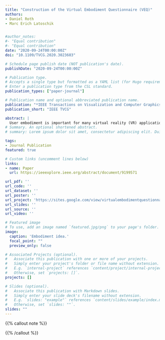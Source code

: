 ```yaml
---
title: "Construction of the Virtual Embodiment Questionnaire (VEQ)"
authors:
- Daniel Roth
- Marc Erich Latoschik


#author_notes:
#- "Equal contribution"
#- "Equal contribution"
date: "2020-09-24T00:00:00Z"
doi: "10.1109/TVCG.2020.3023603"

# Schedule page publish date (NOT publication's date).
publishDate: "2020-09-24T00:00:00Z"

# Publication type.
# Accepts a single type but formatted as a YAML list (for Hugo requirements).
# Enter a publication type from the CSL standard.
publication_types: ["paper-journal"]

# Publication name and optional abbreviated publication name.
publication: "*IEEE Transactions on Visualization and Computer Graphics (TVCG)*"
publication_short: "IEEE TVCG"

abstract: |
  User embodiment is important for many virtual reality (VR) applications, for example, in the context of social interaction, therapy, training, or entertainment. However, there is no data-driven and validated instrument to empirically measure the perceptual aspects of embodiment, necessary to reliably evaluate this important phenomenon. To provide a method to assess components of virtual embodiment in a reliable and consistent fashion, we constructed a Virtual Embodiment Questionnaire (VEQ). We reviewed previous literature to identify applicable constructs and questionnaire items, and performed a confirmatory factor analysis (CFA) on the data from three experiments (N = 196). The analysis confirmed three factors: (1) ownership of a virtual body, (2) agency over a virtual body, and (3) the perceived change in the body schema. A fourth study (N = 22) was conducted to confirm the reliability and validity of the scale, by investigating the impacts of latency and latency jitter present in the simulation. We present the proposed scale and study results and discuss resulting implications.
# Summary. An optional shortened abstract.
# summary: Lorem ipsum dolor sit amet, consectetur adipiscing elit. Duis posuere tellus ac convallis placerat. Proin tincidunt magna sed ex sollicitudin condimentum.

tags:
- Journal Publication
featured: true

# Custom links (uncomment lines below)
links:
- name: Paper
  url: https://ieeexplore.ieee.org/abstract/document/9199571

url_pdf: ''
url_code: ''
url_dataset: ''
url_poster: ''
url_project: 'https://sites.google.com/view/virtualembodimentquestionnaire/'
url_slides: ''
url_source: ''
url_video: ''

# Featured image
# To use, add an image named `featured.jpg/png` to your page's folder. 
image:
  caption: 'Embodiment idea.'
  focal_point: ""
  preview_only: false

# Associated Projects (optional).
#   Associate this publication with one or more of your projects.
#   Simply enter your project's folder or file name without extension.
#   E.g. `internal-project` references `content/project/internal-project/index.md`.
#   Otherwise, set `projects: []`.
projects: []

# Slides (optional).
#   Associate this publication with Markdown slides.
#   Simply enter your slide deck's filename without extension.
#   E.g. `slides: "example"` references `content/slides/example/index.md`.
#   Otherwise, set `slides: ""`.
slides: ""
---
```


{{% callout note %}}

{{% /callout %}}



